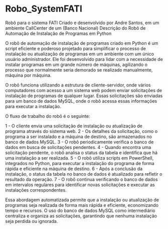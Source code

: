 # Robo_SystemFATI
Robô para o sistema FATI
Criado e desenvolvido por Andre Santos, em um ambiente CallCenter de um (Banco Nacional)
Descrição do Robô de Automação de Instalação de Programas em Python

O robô de automação de instalação de programas criado em Python é um script eficiente e poderoso projetado para simplificar o processo de instalação ou atualização de programas em um ambiente com um único usuário administrador. Ele foi desenvolvido para lidar com a necessidade de instalar programas em um grande número de máquinas, agilizando o processo que normalmente seria demorado se realizado manualmente, máquina por máquina.

O robô funciona utilizando a estrutura de cliente-servidor, onde vários computadores com acesso a um sistema web podem enviar solicitações de instalação de programas de qualquer lugar. Essas solicitações são enviadas para um banco de dados MySQL, onde o robô acessa essas informações para executar a instalação.

O fluxo de trabalho do robô é o seguinte:

1 - O cliente envia uma solicitação de instalação ou atualização de programa através do sistema web.
2 - Os detalhes da solicitação, como o programa a ser instalado e a máquina de destino, são armazenados no banco de dados MySQL.
3 - O robô periodicamente verifica o banco de dados em busca de solicitações pendentes.
4 - Quando encontra uma solicitação pendente, o robô analisa o status da tabela e identifica que há uma instalação a ser realizada.
5 - O robô utiliza scripts em PowerShell, integrados no Python, para executar a instalação do programa de forma rápida e eficiente na máquina de destino.
6 - Após a conclusão da instalação, o status da tabela no banco de dados é atualizado para refletir o resultado da operação.
7 - O robô continua verificando o banco de dados em intervalos regulares para identificar novas solicitações e executar as instalações correspondentes.

Essa abordagem automatizada permite que a instalação ou atualização de programas seja realizada de forma mais rápida e eficiente, economizando tempo e recursos. O uso do banco de dados MySQL como intermediário centraliza e organiza as solicitações, garantindo que nenhuma instalação seja perdida ou ignorada.
